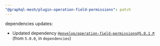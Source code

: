 ```yaml
---
"@graphql-mesh/plugin-operation-field-permissions": patch
---
```

dependencies updates:
  - Updated dependency [`@envelop/operation-field-permissions@5.0.1` ↗︎](https://www.npmjs.com/package/@envelop/operation-field-permissions/v/5.0.1) (from `5.0.0`, in `dependencies`)
